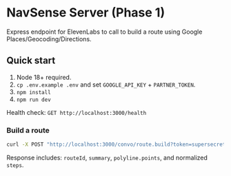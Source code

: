# NavSense Server (Phase 1)

Express endpoint for ElevenLabs to call to build a route using Google Places/Geocoding/Directions.

## Quick start
1) Node 18+ required.
2) `cp .env.example .env` and set `GOOGLE_API_KEY` + `PARTNER_TOKEN`.
3) `npm install`
4) `npm run dev`

Health check: `GET http://localhost:3000/health`

### Build a route
```bash
curl -X POST "http://localhost:3000/convo/route.build?token=supersecret"       -H "Content-Type: application/json"       -d '{"text":"from UTSC to Eaton Centre","userLocation":{"lat":43.785,"lng":-79.188},"mode":"walking"}'
```

Response includes: `routeId`, `summary`, `polyline.points`, and normalized `steps`.
```